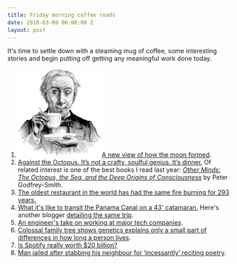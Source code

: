 ```yaml
---
title: Friday morning coffee reads
date: 2018-03-09 06:00:00 Z
layout: post
---
```


It's time to settle down with a steaming mug of coffee, some interesting stories and begin putting off getting any meaningful work done today.

1. ![](/assets/images/3b50391u-Edit-800-189x200.jpg)[A new view of how the moon formed](https://news.harvard.edu/gazette/story/2018/03/new-origin-story-for-moon-in-harvard-led-research/?utm_source=twitter&utm_medium=social&utm_campaign=hu-twitter-general).
2. [Against the Octopus. It’s not a crafty, soulful genius. It’s dinner.](https://slate.com/technology/2018/03/against-the-octopus-the-overrated-cephalopod.html) Of related interest is one of the best books I read last year: _[Other Minds: The Octopus, the Sea, and the Deep Origins of Consciousness](http://amzn.to/2FhcbFn)_ by Peter Godfrey-Smith.
3. [The oldest restaurant in the world has had the same fire burning for 293 years.](https://www.greatbigstory.com/stories/oldest-restaurant-in-the-world?playall=59)
4. [What it's like to transit the Panama Canal on a 43' catamaran.](https://www.gonewiththewynns.com/transit-panama-canal-sailboat) Here's another blogger [detailing the same trip](http://www.thervgeeks.com/miscellaneous/panama-canal-transit/).
5. [An engineer's take on working at major tech companies](http://marginalrevolution.com/marginalrevolution/2018/03/one-smart-guys-frank-take-working-major-tech-companies.html).
6. [Colossal family tree shows genetics explains only a small part of differences in how long a person lives](https://www.nature.com/articles/d41586-018-02596-9).
7. [Is Spotify really worth $20 billion?](https://www.theguardian.com/technology/2018/mar/02/is-spotify-really-worth-20bn)
8. [Man jailed after stabbing his neighbour for ‘incessantly’ reciting poetry](https://www.irishtimes.com/news/crime-and-law/courts/circuit-court/man-jailed-after-stabbing-his-neighbour-for-incessantly-reciting-poetry-1.3407774).
